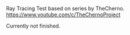 Ray Tracing Test based on series by TheCherno. https://www.youtube.com/c/TheChernoProject

Currently not finished.
